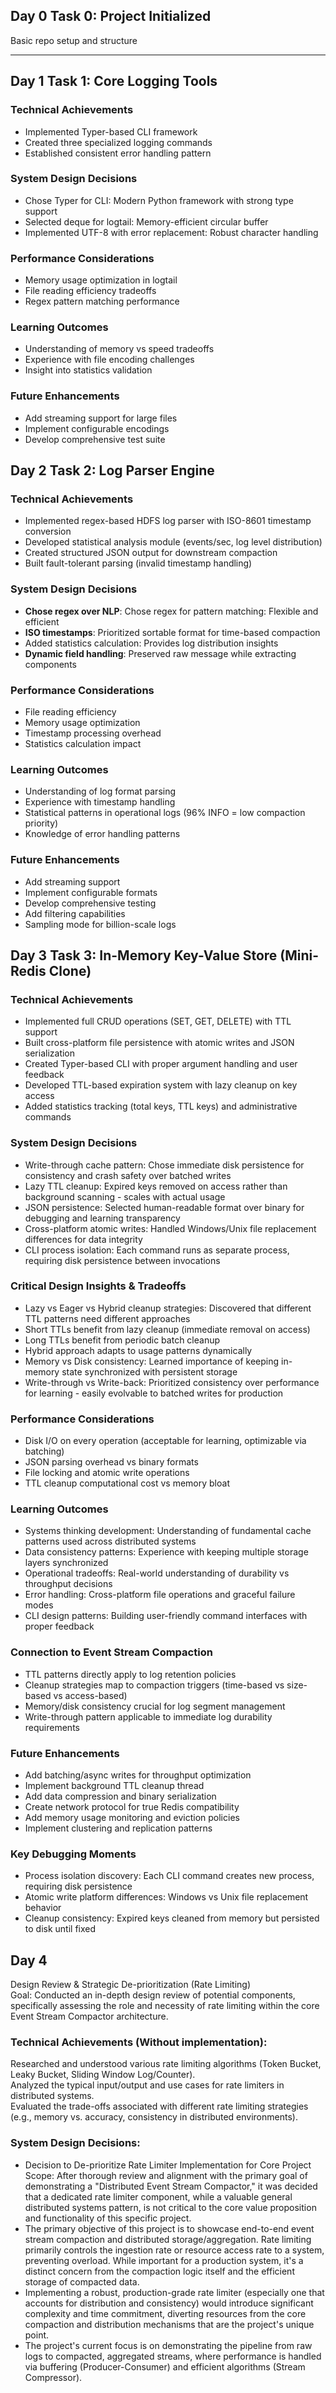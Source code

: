 ## Day 0 Task 0: Project Initialized  
Basic repo setup and structure

---
## Day 1 Task 1: Core Logging Tools
### Technical Achievements
- Implemented Typer-based CLI framework
- Created three specialized logging commands
- Established consistent error handling pattern

### System Design Decisions
- Chose Typer for CLI: Modern Python framework with strong type support
- Selected deque for logtail: Memory-efficient circular buffer
- Implemented UTF-8 with error replacement: Robust character handling

### Performance Considerations
- Memory usage optimization in logtail
- File reading efficiency tradeoffs
- Regex pattern matching performance

### Learning Outcomes
- Understanding of memory vs speed tradeoffs
- Experience with file encoding challenges
- Insight into statistics validation

### Future Enhancements
- Add streaming support for large files
- Implement configurable encodings
- Develop comprehensive test suite

## Day 2 Task 2: Log Parser Engine
### Technical Achievements
- Implemented regex-based HDFS log parser with ISO-8601 timestamp conversion
- Developed statistical analysis module (events/sec, log level distribution)
- Created structured JSON output for downstream compaction
- Built fault-tolerant parsing (invalid timestamp handling)

### System Design Decisions
- **Chose regex over NLP**: Chose regex for pattern matching: Flexible and efficient
- **ISO timestamps**: Prioritized sortable format for time-based compaction
- Added statistics calculation: Provides log distribution insights
- **Dynamic field handling**: Preserved raw message while extracting components

### Performance Considerations
- File reading efficiency
- Memory usage optimization
- Timestamp processing overhead
- Statistics calculation impact

### Learning Outcomes
- Understanding of log format parsing
- Experience with timestamp handling
- Statistical patterns in operational logs (96% INFO = low compaction priority)
- Knowledge of error handling patterns

### Future Enhancements
- Add streaming support
- Implement configurable formats
- Develop comprehensive testing
- Add filtering capabilities
- Sampling mode for billion-scale logs

## Day 3 Task 3: In-Memory Key-Value Store (Mini-Redis Clone)
### Technical Achievements

- Implemented full CRUD operations (SET, GET, DELETE) with TTL support  
- Built cross-platform file persistence with atomic writes and JSON serialization  
- Created Typer-based CLI with proper argument handling and user feedback  
- Developed TTL-based expiration system with lazy cleanup on key access  
- Added statistics tracking (total keys, TTL keys) and administrative commands  

### System Design Decisions

- Write-through cache pattern: Chose immediate disk persistence for consistency and crash safety over batched writes  
- Lazy TTL cleanup: Expired keys removed on access rather than background scanning - scales with actual usage  
- JSON persistence: Selected human-readable format over binary for debugging and learning transparency  
- Cross-platform atomic writes: Handled Windows/Unix file replacement differences for data integrity  
- CLI process isolation: Each command runs as separate process, requiring disk persistence between invocations  

### Critical Design Insights & Tradeoffs

- Lazy vs Eager vs Hybrid cleanup strategies: Discovered that different TTL patterns need different approaches  
- Short TTLs benefit from lazy cleanup (immediate removal on access)  
- Long TTLs benefit from periodic batch cleanup  
- Hybrid approach adapts to usage patterns dynamically  
- Memory vs Disk consistency: Learned importance of keeping in-memory state synchronized with persistent storage   
- Write-through vs Write-back: Prioritized consistency over performance for learning - easily evolvable to batched writes for production

### Performance Considerations

- Disk I/O on every operation (acceptable for learning, optimizable via batching)  
- JSON parsing overhead vs binary formats  
- File locking and atomic write operations  
- TTL cleanup computational cost vs memory bloat  

### Learning Outcomes

- Systems thinking development: Understanding of fundamental cache patterns used across distributed systems
- Data consistency patterns: Experience with keeping multiple storage layers synchronized
- Operational tradeoffs: Real-world understanding of durability vs throughput decisions
- Error handling: Cross-platform file operations and graceful failure modes
- CLI design patterns: Building user-friendly command interfaces with proper feedback

### Connection to Event Stream Compaction

- TTL patterns directly apply to log retention policies
- Cleanup strategies map to compaction triggers (time-based vs size-based vs access-based)
- Memory/disk consistency crucial for log segment management
- Write-through pattern applicable to immediate log durability requirements

### Future Enhancements

- Add batching/async writes for throughput optimization  
- Implement background TTL cleanup thread  
- Add data compression and binary serialization  
- Create network protocol for true Redis compatibility  
- Add memory usage monitoring and eviction policies  
- Implement clustering and replication patterns  

### Key Debugging Moments
- Process isolation discovery: Each CLI command creates new process, requiring disk persistence
- Atomic write platform differences: Windows vs Unix file replacement behavior
- Cleanup consistency: Expired keys cleaned from memory but persisted to disk until fixed

## Day 4
Design Review & Strategic De-prioritization (Rate Limiting)  
Goal: Conducted an in-depth design review of potential components, specifically assessing the role and necessity of rate limiting within the core Event Stream Compactor architecture.

### Technical Achievements (Without implementation):  

Researched and understood various rate limiting algorithms (Token Bucket, Leaky Bucket, Sliding Window Log/Counter).  
Analyzed the typical input/output and use cases for rate limiters in distributed systems.  
Evaluated the trade-offs associated with different rate limiting strategies (e.g., memory vs. accuracy, consistency in distributed environments).  
### System Design Decisions:

- Decision to De-prioritize Rate Limiter Implementation for Core Project Scope: After thorough review and alignment with the primary goal of demonstrating a "Distributed Event Stream Compactor," it was decided that a dedicated rate limiter component, while a valuable general distributed systems pattern, is not critical to the core value proposition and functionality of this specific project.
- The primary objective of this project is to showcase end-to-end event stream compaction and distributed storage/aggregation.
Rate limiting primarily controls the ingestion rate or resource access rate to a system, preventing overload. While important for a production system, it's a distinct concern from the compaction logic itself and the efficient storage of compacted data.
- Implementing a robust, production-grade rate limiter (especially one that accounts for distribution and consistency) would introduce significant complexity and time commitment, diverting resources from the core compaction and distribution mechanisms that are the project's unique point.
- The project's current focus is on demonstrating the pipeline from raw logs to compacted, aggregated streams, where performance is handled via buffering (Producer-Consumer) and efficient algorithms (Stream Compressor).